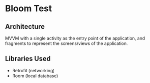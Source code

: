 # Bloom Test

## Architecture 

MVVM with a single activity as the entry point of the application, and fragments to represent the screens/views of the application.

## Libraries Used
- Retrofit (networking)
- Room (local database)
